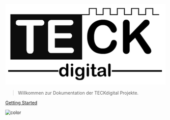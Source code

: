 ![logo](_assets/Logo.png)

> Willkommen zur Dokumentation der TECKdigital Projekte.

[Getting Started](/de/quickstart)


<!-- background color -->

![color](#fff)
